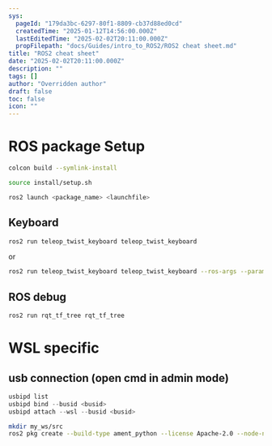 ```yaml
---
sys:
  pageId: "179da3bc-6297-80f1-8809-cb37d88ed0cd"
  createdTime: "2025-01-12T14:56:00.000Z"
  lastEditedTime: "2025-02-02T20:11:00.000Z"
  propFilepath: "docs/Guides/intro_to_ROS2/ROS2 cheat sheet.md"
title: "ROS2 cheat sheet"
date: "2025-02-02T20:11:00.000Z"
description: ""
tags: []
author: "Overridden author"
draft: false
toc: false
icon: ""
---
```


# ROS package Setup 

```bash
colcon build --symlink-install
```

```bash
source install/setup.sh
```

```bash
ros2 launch <package_name> <launchfile>
```

## Keyboard

```bash
ros2 run teleop_twist_keyboard teleop_twist_keyboard 
```

or

```bash
ros2 run teleop_twist_keyboard teleop_twist_keyboard --ros-args --params-file del.yaml
```

## ROS debug

```c
ros2 run rqt_tf_tree rqt_tf_tree
```

# WSL specific

## usb connection (open cmd in admin mode)

```powershell
usbipd list
usbipd bind --busid <busid>
usbipd attach --wsl --busid <busid>
```

```bash
mkdir my_ws/src
ros2 pkg create --build-type ament_python --license Apache-2.0 --node-name my_node my_package
```
